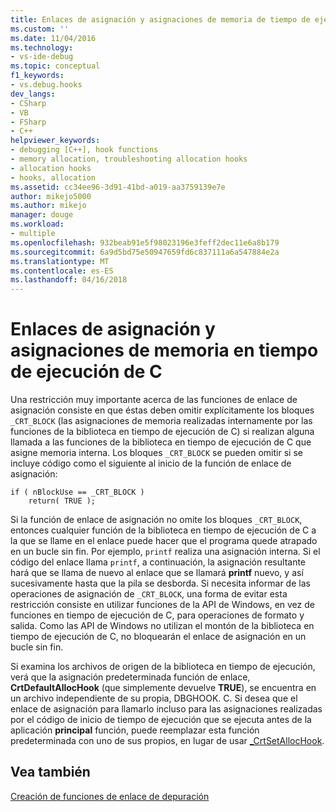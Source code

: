 ```yaml
---
title: Enlaces de asignación y asignaciones de memoria de tiempo de ejecución de C | Documentos de Microsoft
ms.custom: ''
ms.date: 11/04/2016
ms.technology:
- vs-ide-debug
ms.topic: conceptual
f1_keywords:
- vs.debug.hooks
dev_langs:
- CSharp
- VB
- FSharp
- C++
helpviewer_keywords:
- debugging [C++], hook functions
- memory allocation, troubleshooting allocation hooks
- allocation hooks
- hooks, allocation
ms.assetid: cc34ee96-3d91-41bd-a019-aa3759139e7e
author: mikejo5000
ms.author: mikejo
manager: douge
ms.workload:
- multiple
ms.openlocfilehash: 932beab91e5f98023196e3feff2dec11e6a8b179
ms.sourcegitcommit: 6a9d5bd75e50947659fd6c837111a6a547884e2a
ms.translationtype: MT
ms.contentlocale: es-ES
ms.lasthandoff: 04/16/2018
---
```

# <a name="allocation-hooks-and-c-run-time-memory-allocations"></a>Enlaces de asignación y asignaciones de memoria en tiempo de ejecución de C
Una restricción muy importante acerca de las funciones de enlace de asignación consiste en que éstas deben omitir explícitamente los bloques `_CRT_BLOCK` (las asignaciones de memoria realizadas internamente por las funciones de la biblioteca en tiempo de ejecución de C) si realizan alguna llamada a las funciones de la biblioteca en tiempo de ejecución de C que asigne memoria interna. Los bloques `_CRT_BLOCK` se pueden omitir si se incluye código como el siguiente al inicio de la función de enlace de asignación:  
  
```  
if ( nBlockUse == _CRT_BLOCK )  
    return( TRUE );  
```  
  
 Si la función de enlace de asignación no omite los bloques `_CRT_BLOCK`, entonces cualquier función de la biblioteca en tiempo de ejecución de C a la que se llame en el enlace puede hacer que el programa quede atrapado en un bucle sin fin. Por ejemplo, `printf` realiza una asignación interna. Si el código del enlace llama `printf`, a continuación, la asignación resultante hará que se llama de nuevo al enlace que se llamará **printf** nuevo, y así sucesivamente hasta que la pila se desborda. Si necesita informar de las operaciones de asignación de `_CRT_BLOCK`, una forma de evitar esta restricción consiste en utilizar funciones de la API de Windows, en vez de funciones en tiempo de ejecución de C, para operaciones de formato y salida. Como las API de Windows no utilizan el montón de la biblioteca en tiempo de ejecución de C, no bloquearán el enlace de asignación en un bucle sin fin.  
  
 Si examina los archivos de origen de la biblioteca en tiempo de ejecución, verá que la asignación predeterminada función de enlace, **CrtDefaultAllocHook** (que simplemente devuelve **TRUE**), se encuentra en un archivo independiente de su propia, DBGHOOK. C. Si desea que el enlace de asignación para llamarlo incluso para las asignaciones realizadas por el código de inicio de tiempo de ejecución que se ejecuta antes de la aplicación **principal** función, puede reemplazar esta función predeterminada con uno de sus propios, en lugar de usar [_CrtSetAllocHook](/cpp/c-runtime-library/reference/crtsetallochook).  
  
## <a name="see-also"></a>Vea también  
 [Creación de funciones de enlace de depuración](../debugger/debug-hook-function-writing.md)   
